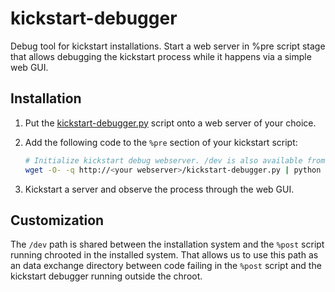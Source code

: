 kickstart-debugger
==================

Debug tool for kickstart installations. Start a web server in %pre script stage that allows debugging the kickstart process while it happens via a simple web GUI.

Installation
------------

1. Put the [kickstart-debugger.py](kickstart-debugger/tree/master/kickstart-debugger.py) script onto a web server of your choice.
1. Add the following code to the `%pre` section of your kickstart script:

    ```bash
    # Initialize kickstart debug webserver. /dev is also available from within the chrooted post script :-)
    wget -O- -q http://<your webserver>/kickstart-debugger.py | python - -p 80 >/tmp/access.log 2>&1 &
    ```
1. Kickstart a server and observe the process through the  web GUI.

Customization
-------------

The `/dev` path is shared between  the installation system and the `%post` script running chrooted in the installed system. That allows us to use this path as an data exchange directory between code failing in the `%post` script and the kickstart debugger running outside the chroot.